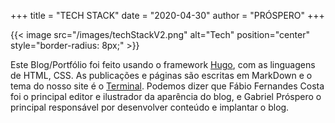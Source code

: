 +++
title = "TECH STACK"
date = "2020-04-30"
author = "PRÓSPERO"
+++

{{< image src="/images/techStackV2.png" alt="Tech" position="center" style="border-radius: 8px;" >}}

Este Blog/Portfólio foi feito usando o framework [Hugo](https://gohugo.io/), com as linguagens de HTML, CSS. As publicações e páginas são escritas em MarkDown e o tema do nosso site é o [Terminal](https://themes.gohugo.io/hugo-theme-terminal/).
Podemos dizer que Fábio Fernandes Costa foi o principal editor e ilustrador da aparência do blog, e Gabriel Próspero o principal responsável por desenvolver conteúdo e implantar o blog.
